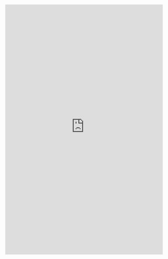 <p align="center">
<iframe src="https://gargantuancloudyfreesoftware.danno21.repl.co/" width="100%" height="800" frameborder="0" marginwidth="0" marginheight="0" allowfullscreen></iframe>
</p>
